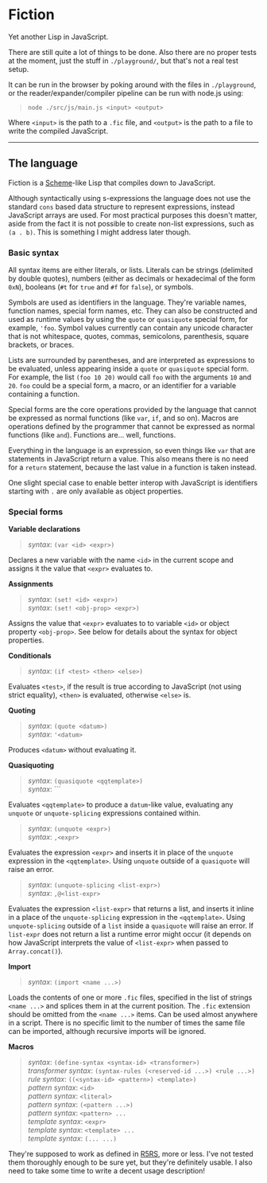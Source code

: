 # Fiction

Yet another Lisp in JavaScript.

There are still quite a lot of things to be done. Also there are no proper 
tests at the moment, just the stuff in `./playground/`, but that's not a real 
test setup.

It can be run in the browser by poking around with the files in `./playground`, 
or the reader/expander/compiler pipeline can be run with node.js using:

> `node ./src/js/main.js <input> <output>`

Where `<input>` is the path to a `.fic` file, and `<output>` is the path to a 
file to write the compiled JavaScript.

---

## The language

Fiction is a [Scheme][scheme]-like Lisp that compiles down to JavaScript.

Although syntactically using s-expressions the language does not use the 
standard `cons` based data structure to represent expressions, instead 
JavaScript arrays are used. For most practical purposes this doesn't matter, 
aside from the fact it is not possible to create non-list expressions, such as 
`(a . b)`. This is something I might address later though.

### Basic syntax

All syntax items are either literals, or lists. Literals can be strings 
(delimited by double quotes), numbers (either as decimals or hexadecimal of the 
form `0xN`), booleans (`#t` for `true` and `#f` for `false`), or symbols.

Symbols are used as identifiers in the language. They're variable names, 
function names, special form names, etc. They can also be constructed and used 
as runtime values by using the `quote` or `quasiquote` special form, for 
example, `'foo`. Symbol values currently can contain any unicode character that 
is not whitespace, quotes, commas, semicolons, parenthesis, square brackets, or 
braces.

Lists are surrounded by parentheses, and are interpreted as expressions to be 
evaluated, unless appearing inside a `quote` or `quasiquote` special form. For 
example, the list `(foo 10 20)` would call `foo` with the arguments `10` and 
`20`. `foo` could be a special form, a macro, or an identifier for a variable 
containing a function.

Special forms are the core operations provided by the language that cannot be 
expressed as normal functions (like `var`, `if`, and so on). Macros are 
operations defined by the programmer that cannot be expressed as normal 
functions (like `and`). Functions are... well, functions.

Everything in the language is an expression, so even things like `var` that are 
statements in JavaScript return a value. This also means there is no need for a 
`return` statement, because the last value in a function is taken instead.

One slight special case to enable better interop with JavaScript is identifiers 
starting with `.` are only available as object properties.

### Special forms

**Variable declarations**

>_syntax_: `(var <id> <expr>)`

Declares a new variable with the name `<id>` in the current scope and assigns 
it the value that `<expr>` evaluates to.

**Assignments**

> _syntax_: `(set! <id> <expr>)`  
> _syntax_: `(set! <obj-prop> <expr>)`

Assigns the value that `<expr>` evaluates to to variable `<id>` or object 
property `<obj-prop>`. See below for details about the syntax for object 
properties.

**Conditionals**

> _syntax_: `(if <test> <then> <else>)`

Evaluates `<test>`, if the result is true according to JavaScript (not using 
strict equality), `<then>` is evaluated, otherwise `<else>` is.

**Quoting**

> _syntax_: `(quote <datum>)`  
> _syntax_: `'<datum>`

Produces `<datum>` without evaluating it.

**Quasiquoting**

> _syntax_: `(quasiquote <qqtemplate>)`  
> _syntax_: ``<qqtemplate>`

Evaluates `<qqtemplate>` to produce a `datum`-like value, evaluating any 
`unquote` or `unquote-splicing` expressions contained within.

> _syntax_: `(unquote <expr>)`  
> _syntax_: `,<expr>`

Evaluates the expression `<expr>` and inserts it in place of the `unquote` 
expression in the `<qqtemplate>`. Using `unquote` outside of a `quasiquote` 
will raise an error.

> _syntax_: `(unquote-splicing <list-expr>)`  
> _syntax_: `,@<list-expr>`

Evaluates the expression `<list-expr>` that returns a list, and inserts it 
inline in a  place of the `unquote-splicing` expression in the `<qqtemplate>`. 
Using `unquote-splicing` outside of a `list` inside a `quasiquote` will raise 
an error. If `list-expr` does not return a list a runtime error might occur (it 
depends on how JavaScript interprets the value of `<list-expr>` when passed to 
`Array.concat()`).

**Import**

> _syntax_: `(import <name ...>)`

Loads the contents of one or more `.fic` files, specified in the list of 
strings `<name ...>` and splices them in at the current position. The `.fic` 
extension should be omitted from the `<name ...>` items. Can be used almost 
anywhere in a script. There is no specific limit to the number of times the 
same file can be imported, although recursive imports will be ignored.

**Macros**

> _syntax_: `(define-syntax <syntax-id> <transformer>)`  
> _transformer syntax_: `(syntax-rules (<reserved-id ...>) <rule ...>)`  
> _rule syntax_: `((<syntax-id> <pattern>) <template>)`  
> _pattern syntax_: `<id>`  
> _pattern syntax_: `<literal>`  
> _pattern syntax_: `(<pattern ...>)`  
> _pattern syntax_: `<pattern> ...`  
> _template syntax_: `<expr>`  
> _template syntax_: `<template> ...`  
> _template syntax_: `(... ...)`

They're supposed to work as defined in [R5RS][r5rs], more or less. I've not 
tested them thoroughly enough to be sure yet, but they're definitely usable. I 
also need to take some time to write a decent usage description!

[scheme]: http://en.wikipedia.org/wiki/Scheme_%28programming_language%29
[r5rs]: http://www.schemers.org/Documents/Standards/R5RS/
